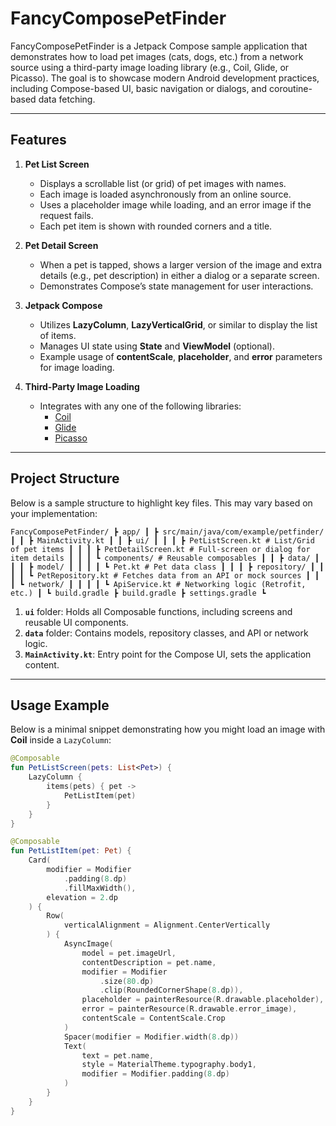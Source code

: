 # FancyComposePetFinder

FancyComposePetFinder is a Jetpack Compose sample application that demonstrates how to load pet images (cats, dogs, etc.) from a network source using a third-party image loading library (e.g., Coil, Glide, or Picasso). The goal is to showcase modern Android development practices, including Compose-based UI, basic navigation or dialogs, and coroutine-based data fetching.

---

## Features

1. **Pet List Screen**  
   - Displays a scrollable list (or grid) of pet images with names.
   - Each image is loaded asynchronously from an online source.
   - Uses a placeholder image while loading, and an error image if the request fails.
   - Each pet item is shown with rounded corners and a title.

2. **Pet Detail Screen**  
   - When a pet is tapped, shows a larger version of the image and extra details (e.g., pet description) in either a dialog or a separate screen.
   - Demonstrates Compose’s state management for user interactions.

3. **Jetpack Compose**  
   - Utilizes **LazyColumn**, **LazyVerticalGrid**, or similar to display the list of items.
   - Manages UI state using **State** and **ViewModel** (optional).
   - Example usage of **contentScale**, **placeholder**, and **error** parameters for image loading.

4. **Third-Party Image Loading**  
   - Integrates with any one of the following libraries:
     - [Coil](https://github.com/coil-kt/coil)
     - [Glide](https://github.com/bumptech/glide)
     - [Picasso](https://github.com/square/picasso)

---
## Project Structure

Below is a sample structure to highlight key files. This may vary based on your implementation:

``` 
FancyComposePetFinder/ ┣ app/ ┃ ┣ src/main/java/com/example/petfinder/ ┃ ┃ ┣ MainActivity.kt ┃ ┃ ┣ ui/ ┃ ┃ ┃ ┣ PetListScreen.kt # List/Grid of pet items ┃ ┃ ┃ ┣ PetDetailScreen.kt # Full-screen or dialog for item details ┃ ┃ ┃ ┗ components/ # Reusable composables ┃ ┃ ┣ data/ ┃ ┃ ┃ ┣ model/ ┃ ┃ ┃ ┃ ┗ Pet.kt # Pet data class ┃ ┃ ┃ ┣ repository/ ┃ ┃ ┃ ┃ ┗ PetRepository.kt # Fetches data from an API or mock sources ┃ ┃ ┃ ┗ network/ ┃ ┃ ┃ ┃ ┗ ApiService.kt # Networking logic (Retrofit, etc.) ┃ ┗ build.gradle ┣ build.gradle ┣ settings.gradle ┗
``` 

1. **`ui`** folder: Holds all Composable functions, including screens and reusable UI components.
2. **`data`** folder: Contains models, repository classes, and API or network logic.
3. **`MainActivity.kt`**: Entry point for the Compose UI, sets the application content.

---

## Usage Example

Below is a minimal snippet demonstrating how you might load an image with **Coil** inside a `LazyColumn`:

```kotlin
@Composable
fun PetListScreen(pets: List<Pet>) {
    LazyColumn {
        items(pets) { pet ->
            PetListItem(pet)
        }
    }
}

@Composable
fun PetListItem(pet: Pet) {
    Card(
        modifier = Modifier
            .padding(8.dp)
            .fillMaxWidth(),
        elevation = 2.dp
    ) {
        Row(
            verticalAlignment = Alignment.CenterVertically
        ) {
            AsyncImage(
                model = pet.imageUrl,
                contentDescription = pet.name,
                modifier = Modifier
                    .size(80.dp)
                    .clip(RoundedCornerShape(8.dp)),
                placeholder = painterResource(R.drawable.placeholder),
                error = painterResource(R.drawable.error_image),
                contentScale = ContentScale.Crop
            )
            Spacer(modifier = Modifier.width(8.dp))
            Text(
                text = pet.name,
                style = MaterialTheme.typography.body1,
                modifier = Modifier.padding(8.dp)
            )
        }
    }
}
